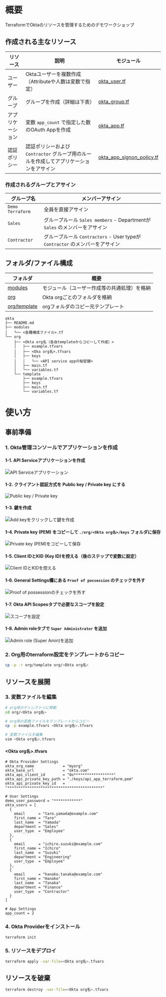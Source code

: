 # 概要

TerraformでOktaのリソースを管理するためのデモワークショップ

## 作成される主なリソース

| リソース | 説明 | モジュール |
| --- | --- | --- |
| ユーザー | Oktaユーザーを複数作成（Attributeや人数は変数で指定） | [okta_user.tf](modules/okta_user.tf) |
| グループ | グループを作成（詳細は下表） | [okta_group.tf](modules/okta_group.tf) |
| アプリケーション | 変数 `app_count` で指定した数のOAuth Appを作成 | [okta_app.tf](modules/okta_app.tf) |
| 認証ポリシー | 認証ポリシーおよび `Contractor` グループ用のルールを作成してアプリケーションをアサイン | [okta_app_signon_policy.tf](modules/okta_app_signon_policy.tf) |

### 作成されるグループとアサイン

| グループ名 | メンバーアサイン |
| --- | --- |
| `Demo Terraform` | 全員を直接アサイン |
| `Sales` | グループルール `Sales members` - Departmentが `Sales` のメンバーをアサイン |
| `Contractor` | グループルール `Contractors` - User typeが `Contractor` のメンバーをアサイン |

## フォルダ/ファイル構成

| フォルダ | 概要 |
| --- | --- |
| [modules](./modules) | モジュール（ユーザー作成等の共通処理）を格納 |
| [org](./org) | Okta orgごとのフォルダを格納 |
| [org/template](./org/template) | orgフォルダのコピー元テンプレート |

```
okta
├── README.md
├── modules
│   └── <各種構成ファイル>.tf
└── org
    ├── <Okta org名（各自templateからコピーして作成）>
    │   ├── example.tfvars
    │   ├── <Oka org名>.tfvars
    │   ├── keys
    │   │   └── <API service appの秘密鍵>
    │   ├── main.tf
    │   └── variables.tf
    └── template
        ├── example.tfvars
        ├── keys
        ├── main.tf
        └── variables.tf
```

# 使い方

## 事前準備

### 1. Okta管理コンソールでアプリケーションを作成

#### 1-1. API Serviceアプリケーションを作成

![API Serviceアプリケーション](../images/okta_create_api_service_app.png)

#### 1-2. クライアント認証方式を Public key / Private key にする

![Public key / Private key](../images/okta_api_service_app_settings_1.png)

#### 1-3. 鍵を作成

![Add keyをクリックして鍵を作成](../images/okta_api_service_app_settings_2.png)

#### 1-4. Private key (PEM) をコピーして `./org/<Okta org名>/keys` フォルダに保存

![Private key (PEM)をコピーして保存](../images/okta_api_service_app_settings_3.png)

#### 1-5. Client IDとKID (Key ID)を控える（後のステップで変数に設定）

![Client IDとKIDを控える](../images/okta_api_service_app_settings_4.png)

#### 1-6. General Settings欄にある `Proof of possession` のチェックを外す

![Proof of possessionのチェックを外す](../images/okta_api_service_app_settings_5.png)

#### 1-7. Okta API Scopesタブで必要なスコープを設定

![スコープを設定](../images/okta_api_service_app_settings_6.png)

#### 1-8. Admin roleタブで `Super Administrator` を追加

![Admin role (Super Amin)を追加](../images/okta_api_service_app_settings_7.png)

### 2. Org用のterraform設定をテンプレートからコピー

```bash
cp -p -r org/template org/<Okta org名>
```

## リソースを展開

### 3. 変数ファイルを編集

```bash
# org用のディレクトリに移動
cd org/<Okta org名>

# org用の変数ファイルをテンプレートからコピー
cp -p example.tfvars <Okta org名>.tfvars

# 変数ファイルを編集
vim <Okta org名>.tfvars
```

#### <Okta org名>.tfvars

```hcl
# Okta Provider Settings
okta_org_name             = "myorg"
okta_base_url             = "okta.com"
okta_api_client_id        = "0o******************"
okta_api_private_key_path = "./keys/api_app_terraform.pem"
okta_api_private_key_id   = "*******************************************"

# User Settings
demo_user_password = "************"
okta_users = [
  {
    email      = "taro.yamada@example.com"
    first_name = "Taro"
    last_name  = "Yamada"
    department = "Sales"
    user_type  = "Employee"
  },
  {
    email      = "ichiro.suzuki@example.com"
    first_name = "Ichiro"
    last_name  = "Suzuki"
    department = "Engineering"
    user_type  = "Employee"
  },
  {
    email      = "hanako.tanaka@example.com"
    first_name = "Hanako"
    last_name  = "Tanaka"
    department = "Finance"
    user_type  = "Contractor"
  }
]

# App Settings
app_count = 2
```

### 4. Okta Providerをインストール

```bash
terraform init
```

### 5. リソースをデプロイ

```bash
terraform apply -var-file=<Okta org名>.tfvars
```

## リソースを破棄

```bash
terraform destroy -var-file=<Okta org名>.tfvars
```
